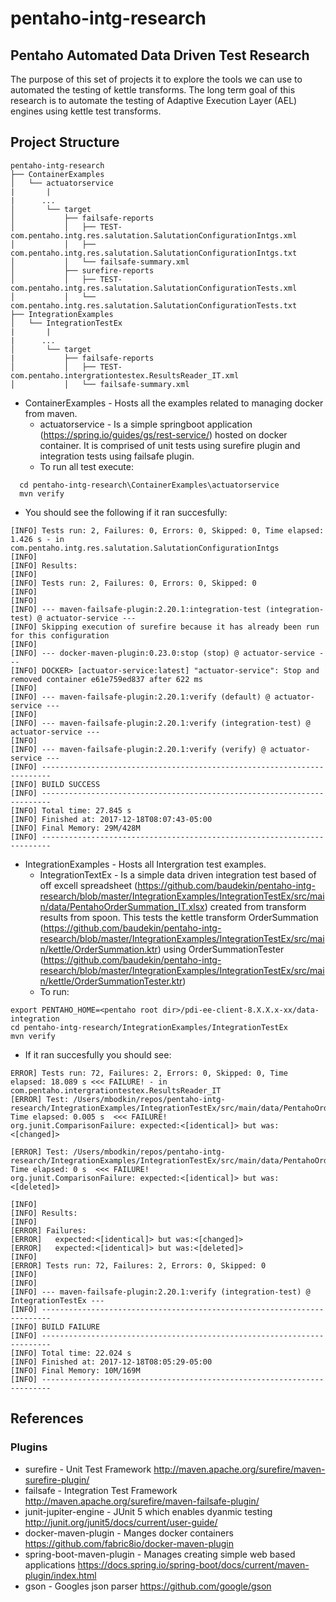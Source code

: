# pentaho-intg-research
## Pentaho Automated Data Driven Test Research

The purpose of this set of projects it to explore the tools we
can use to automated the testing of kettle transforms. The long term 
goal of this research is to automate the testing of Adaptive Execution Layer (AEL) engines using 
kettle test transforms. 

## Project Structure
```
pentaho-intg-research
├── ContainerExamples
│   └── actuatorservice
|       |
|      ...
│       └── target
│           ├── failsafe-reports
│           │   ├── TEST-com.pentaho.intg.res.salutation.SalutationConfigurationIntgs.xml
│           │   ├── com.pentaho.intg.res.salutation.SalutationConfigurationIntgs.txt
│           │   └── failsafe-summary.xml
│           ├── surefire-reports
│           │   ├── TEST-com.pentaho.intg.res.salutation.SalutationConfigurationTests.xml
│           │   └── com.pentaho.intg.res.salutation.SalutationConfigurationTests.txt
├── IntegrationExamples
│   └── IntegrationTestEx
|       |
|      ...
│       └── target
|           ├── failsafe-reports
│           │   ├── TEST-com.pentaho.intergrationtestex.ResultsReader_IT.xml
│           │   └── failsafe-summary.xml
```

* ContainerExamples - Hosts all the examples related to managing docker from maven.
  * actuatorservice - Is a simple springboot application (https://spring.io/guides/gs/rest-service/) hosted on docker container. It is comprised of unit tests using surefire plugin and integration tests using failsafe plugin. 
   * To run all test execute:
```
  cd pentaho-intg-research\ContainerExamples\actuatorservice
  mvn verify
```
   * You should see the following if it ran succesfully:
```
[INFO] Tests run: 2, Failures: 0, Errors: 0, Skipped: 0, Time elapsed: 1.426 s - in com.pentaho.intg.res.salutation.SalutationConfigurationIntgs
[INFO]
[INFO] Results:
[INFO]
[INFO] Tests run: 2, Failures: 0, Errors: 0, Skipped: 0
[INFO]
[INFO]
[INFO] --- maven-failsafe-plugin:2.20.1:integration-test (integration-test) @ actuator-service ---
[INFO] Skipping execution of surefire because it has already been run for this configuration
[INFO]
[INFO] --- docker-maven-plugin:0.23.0:stop (stop) @ actuator-service ---
[INFO] DOCKER> [actuator-service:latest] "actuator-service": Stop and removed container e61e759ed837 after 622 ms
[INFO]
[INFO] --- maven-failsafe-plugin:2.20.1:verify (default) @ actuator-service ---
[INFO]
[INFO] --- maven-failsafe-plugin:2.20.1:verify (integration-test) @ actuator-service ---
[INFO]
[INFO] --- maven-failsafe-plugin:2.20.1:verify (verify) @ actuator-service ---
[INFO] ------------------------------------------------------------------------
[INFO] BUILD SUCCESS
[INFO] ------------------------------------------------------------------------
[INFO] Total time: 27.845 s
[INFO] Finished at: 2017-12-18T08:07:43-05:00
[INFO] Final Memory: 29M/428M
[INFO] ------------------------------------------------------------------------
```
* IntegrationExamples - Hosts all Intergration test examples. 
  * IntegrationTextEx - Is a simple data driven integration test based of off excell spreadsheet (https://github.com/baudekin/pentaho-intg-research/blob/master/IntegrationExamples/IntegrationTestEx/src/main/data/PentahoOrderSummation_IT.xlsx) created from transform results from spoon. This tests the kettle transform OrderSummation (https://github.com/baudekin/pentaho-intg-research/blob/master/IntegrationExamples/IntegrationTestEx/src/main/kettle/OrderSummation.ktr) using OrderSummationTester (https://github.com/baudekin/pentaho-intg-research/blob/master/IntegrationExamples/IntegrationTestEx/src/main/kettle/OrderSummationTester.ktr) 
   * To run:
```
export PENTAHO_HOME=<pentaho root dir>/pdi-ee-client-8.X.X.x-xx/data-integration
cd pentaho-intg-research/IntegrationExamples/IntegrationTestEx
mvn verify
```
   * If it ran succesfully you should see:
 ```
 ERROR] Tests run: 72, Failures: 2, Errors: 0, Skipped: 0, Time elapsed: 18.089 s <<< FAILURE! - in com.pentaho.intergrationtestex.ResultsReader_IT
[ERROR] Test: /Users/mbodkin/repos/pentaho-intg-research/IntegrationExamples/IntegrationTestEx/src/main/data/PentahoOrderSummation_IT.xlsx|RowsAfterExecution:14(countrySumTests())  Time elapsed: 0.005 s  <<< FAILURE!
org.junit.ComparisonFailure: expected:<[identical]> but was:<[changed]>

[ERROR] Test: /Users/mbodkin/repos/pentaho-intg-research/IntegrationExamples/IntegrationTestEx/src/main/data/PentahoOrderSummation_IT.xlsx|RowsAfterExecution:17(countrySumTests())  Time elapsed: 0 s  <<< FAILURE!
org.junit.ComparisonFailure: expected:<[identical]> but was:<[deleted]>

[INFO]
[INFO] Results:
[INFO]
[ERROR] Failures:
[ERROR]   expected:<[identical]> but was:<[changed]>
[ERROR]   expected:<[identical]> but was:<[deleted]>
[INFO]
[ERROR] Tests run: 72, Failures: 2, Errors: 0, Skipped: 0
[INFO]
[INFO]
[INFO] --- maven-failsafe-plugin:2.20.1:verify (integration-test) @ IntegrationTestEx ---
[INFO] ------------------------------------------------------------------------
[INFO] BUILD FAILURE
[INFO] ------------------------------------------------------------------------
[INFO] Total time: 22.024 s
[INFO] Finished at: 2017-12-18T08:05:29-05:00
[INFO] Final Memory: 10M/169M
[INFO] ------------------------------------------------------------------------
 ```
## References
### Plugins
* surefire - Unit Test Framework http://maven.apache.org/surefire/maven-surefire-plugin/
* failsafe - Integration Test Framework http://maven.apache.org/surefire/maven-failsafe-plugin/
* junit-jupiter-engine - JUnit 5 which enables dyanmic testing http://junit.org/junit5/docs/current/user-guide/
* docker-maven-plugin - Manges docker containers https://github.com/fabric8io/docker-maven-plugin
* spring-boot-maven-plugin - Manages creating simple web based applications https://docs.spring.io/spring-boot/docs/current/maven-plugin/index.html
* gson - Googles json parser https://github.com/google/gson
